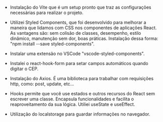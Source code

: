 - Instalação do Vite que é um setup pronto que traz as configurações necessárias para realizar o projeto.

- Utilizei Styled Components, que foi desenvolvido para melhorar a maneira que lidamos com CSS nos componentes de aplicações React. As vantagens são: sem colisão de classes, desempenho, estilo dinâmico, manutenção sem dor, boas práticas.
Instalação dessa forma: "npm install --save styled-components".

- Instalar uma extensão no VSCode "vscode-styled-components".

- Instalei o react-hook-form para setar campos automáticos quando digitar o CEP.

- Instalação do Axios. É uma biblioteca para trabalhar com requisições http, como: post, update, etc...

- Hooks permite que você use estados e outros recursos do React sem escrever uma classe. Encapsula funcionalidades e facilita o reaproveitamento da sua lógica. Utiliei useState e useEffect.

- Utilização do localstorage para guardar informações no navegador.

